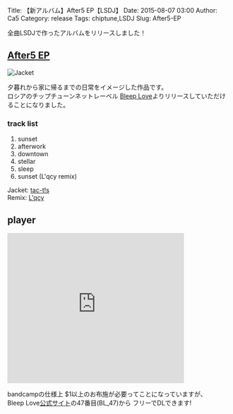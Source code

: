 Title: 【新アルバム】After5 EP【LSDJ】
Date: 2015-08-07 03:00
Author: Ca5
Category: release
Tags: chiptune,LSDJ
Slug: After5-EP

全曲LSDJで作ったアルバムをリリースしました！  

## [After5 EP](https://bleeplove.bandcamp.com/album/after-5-ep)
![Jacket]({filename}/images/20150806/jacket.jpg)

夕暮れから家に帰るまでの日常をイメージした作品です。  
ロシアのチップチューンネットレーベル
[Bleep Love](http://bleep-love.ru/)よりリリースしていただけることになりました。

### track list  
1. sunset
2. afterwork
3. downtown
4. stellar
5. sleep
6. sunset (L'qcy remix)

Jacket: [tac-t!s](http://t.co/E84HbztpDv)  
Remix: [L'qcy](https://soundcloud.com/denisdasen)

## player
<iframe style="border: 0; width: 400px; height: 340px;" src="https://bandcamp.com/EmbeddedPlayer/album=2986284422/size=large/bgcol=ffffff/linkcol=0687f5/artwork=small/transparent=true/" seamless><a href="http://bleeplove.bandcamp.com/album/after-5-ep">After 5 EP by Ca5</a></iframe>

bandcampの仕様上 $1以上のお布施が必要ってことになっていますが、  
Bleep Love[公式サイト](http://bleep-love.ru/)の47番目(BL_47)から
フリーでDLできます!

